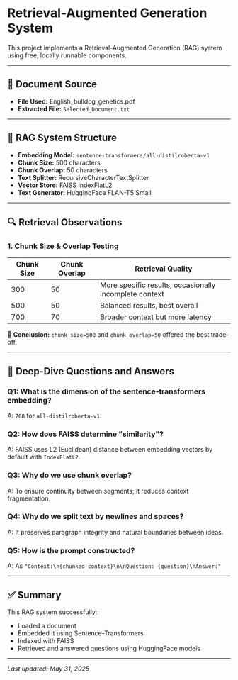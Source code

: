 # Retrieval-Augmented Generation System

This project implements a Retrieval-Augmented Generation (RAG) system using free, locally runnable components.

---

## 📄 Document Source

- **File Used:** English_bulldog_genetics.pdf  
- **Extracted File:** `Selected_Document.txt`

---

## 🧠 RAG System Structure

- **Embedding Model:** `sentence-transformers/all-distilroberta-v1`
- **Chunk Size:** 500 characters
- **Chunk Overlap:** 50 characters
- **Text Splitter:** RecursiveCharacterTextSplitter
- **Vector Store:** FAISS IndexFlatL2
- **Text Generator:** HuggingFace FLAN-T5 Small

---

## 🔍 Retrieval Observations

### 1. Chunk Size & Overlap Testing
| Chunk Size | Chunk Overlap | Retrieval Quality |
|------------|----------------|--------------------|
| 300        | 50             | More specific results, occasionally incomplete context |
| 500        | 50             | Balanced results, best overall |
| 700        | 70             | Broader context but more latency |

📝 **Conclusion:** `chunk_size=500` and `chunk_overlap=50` offered the best trade-off.

---

## 🔎 Deep-Dive Questions and Answers

### Q1: What is the dimension of the sentence-transformers embedding?
A: `768` for `all-distilroberta-v1`.

### Q2: How does FAISS determine "similarity"?
A: FAISS uses L2 (Euclidean) distance between embedding vectors by default with `IndexFlatL2`.

### Q3: Why do we use chunk overlap?
A: To ensure continuity between segments; it reduces context fragmentation.

### Q4: Why do we split text by newlines and spaces?
A: It preserves paragraph integrity and natural boundaries between ideas.

### Q5: How is the prompt constructed?
A: As `"Context:\n{chunked context}\n\nQuestion: {question}\nAnswer:"`

---

## ✅ Summary

This RAG system successfully:
- Loaded a document
- Embedded it using Sentence-Transformers
- Indexed with FAISS
- Retrieved and answered questions using HuggingFace models

---

_Last updated: May 31, 2025_
